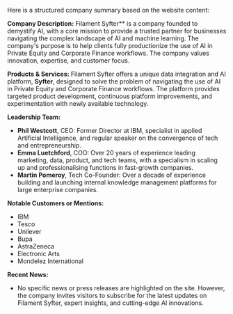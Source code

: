 Here is a structured company summary based on the website content:

**Company Description:**
Filament Syfter** is a company founded to demystify AI, with a core mission to provide a trusted partner for businesses navigating the complex landscape of AI and machine learning. The company's purpose is to help clients fully productionize the use of AI in Private Equity and Corporate Finance workflows. The company values innovation, expertise, and customer focus.

**Products & Services:**
Filament Syfter offers a unique data integration and AI platform, **Syfter**, designed to solve the problem of navigating the use of AI in Private Equity and Corporate Finance workflows. The platform provides targeted product development, continuous platform improvements, and experimentation with newly available technology.

**Leadership Team:**

* **Phil Westcott**, CEO: Former Director at IBM, specialist in applied Artificial Intelligence, and regular speaker on the convergence of tech and entrepreneurship.
* **Emma Luetchford**, COO: Over 20 years of experience leading marketing, data, product, and tech teams, with a specialism in scaling up and professionalising functions in fast-growth companies.
* **Martin Pomeroy**, Tech Co-Founder: Over a decade of experience building and launching internal knowledge management platforms for large enterprise companies.

**Notable Customers or Mentions:**
* IBM
* Tesco
* Unilever
* Bupa
* AstraZeneca
* Electronic Arts
* Mondelez International

**Recent News:**
* No specific news or press releases are highlighted on the site. However, the company invites visitors to subscribe for the latest updates on Filament Syfter, expert insights, and cutting-edge AI innovations.